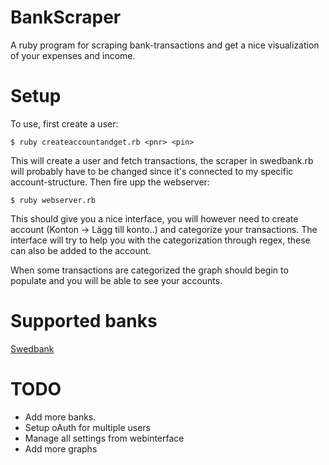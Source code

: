 BankScraper
===========

A ruby program for scraping bank-transactions and get a nice visualization of your expenses and income.

Setup
=====

To use, first create a user:

    $ ruby createaccountandget.rb <pnr> <pin>

This will create a user and fetch transactions, the scraper in swedbank.rb will probably have to be changed since it's connected to my specific account-structure.
Then fire upp the webserver:

    $ ruby webserver.rb

This should give you a nice interface, you will however need to create account (Konton -> Lägg till konto..) and categorize your transactions.
The interface will try to help you with the categorization through regex, these can also be added to the account.

When some transactions are categorized the graph should begin to populate and you will be able to see your accounts.

Supported banks
===============
[Swedbank](http://www.swedbank.se)

TODO
====
* Add more banks.
* Setup oAuth for multiple users
* Manage all settings from webinterface
* Add more graphs
